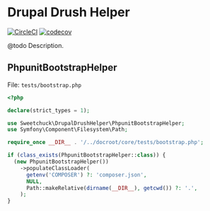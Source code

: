 # Drupal Drush Helper

[![CircleCI](https://circleci.com/gh/Sweetchuck/drupal-drush-helper/tree/1.x.svg?style=svg)](https://circleci.com/gh/Sweetchuck/drupal-drush-helper/?branch=1.x)
[![codecov](https://codecov.io/gh/Sweetchuck/drupal-drush-helper/branch/1.x/graph/badge.svg?token=HSF16OGPyr)](https://app.codecov.io/gh/Sweetchuck/drupal-drush-helper/branch/1.x)

@todo Description.


## PhpunitBootstrapHelper

File: `tests/bootstrap.php`

```php
<?php

declare(strict_types = 1);

use Sweetchuck\DrupalDrushHelper\PhpunitBootstrapHelper;
use Symfony\Component\Filesystem\Path;

require_once __DIR__ . '/../docroot/core/tests/bootstrap.php';

if (class_exists(PhpunitBootstrapHelper::class)) {
  (new PhpunitBootstrapHelper())
    ->populateClassLoader(
      getenv('COMPOSER') ?: 'composer.json',
      NULL,
      Path::makeRelative(dirname(__DIR__), getcwd()) ?: '.',
    );
}
```
